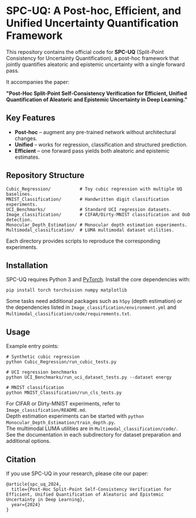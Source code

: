 # SPC-UQ: A Post-hoc, Efficient, and Unified Uncertainty Quantification Framework

This repository contains the official code for **SPC-UQ** (Split-Point Consistency for Uncertainty Quantification), a post-hoc framework that jointly quantifies aleatoric and epistemic uncertainty with a single forward pass.

It accompanies the paper:

**"Post-Hoc Split-Point Self-Consistency Verification for Efficient, Unified Quantification of Aleatoric and Epistemic Uncertainty in Deep Learning."**

## Key Features

- **Post-hoc** – augment any pre-trained network without architectural changes.
- **Unified** – works for regression, classification and structured prediction.
- **Efficient** – one forward pass yields both aleatoric and epistemic estimates.

## Repository Structure

```
Cubic_Regression/           # Toy cubic regression with multiple UQ baselines.
MNIST_Classification/       # Handwritten digit classification experiments.
UCI_Benchmarks/             # Standard UCI regression datasets.
Image_classification/       # CIFAR/Dirty-MNIST classification and OoD detection.
Monocular_Depth_Estimation/ # Monocular depth estimation experiments.
Multimodal_classification/  # LUMA multimodal dataset utilities.
```

Each directory provides scripts to reproduce the corresponding experiments.

## Installation

SPC-UQ requires Python 3 and [PyTorch](https://pytorch.org/). Install the core dependencies with:

```
pip install torch torchvision numpy matplotlib
```

Some tasks need additional packages such as `h5py` (depth estimation) or the dependencies listed in `Image_classification/environment.yml` and `Multimodal_classification/code/requirements.txt`.

## Usage

Example entry points:

```
# Synthetic cubic regression
python Cubic_Regression/run_cubic_tests.py

# UCI regression benchmarks
python UCI_Benchmarks/run_uci_dataset_tests.py --dataset energy

# MNIST classification
python MNIST_Classification/run_cls_tests.py
```

For CIFAR or Dirty-MNIST experiments, refer to `Image_classification/README.md`.  
Depth estimation experiments can be started with `python Monocular_Depth_Estimation/train_depth.py`.  
The multimodal LUMA utilities are in `Multimodal_classification/code/`.  
See the documentation in each subdirectory for dataset preparation and additional options.

## Citation

If you use SPC-UQ in your research, please cite our paper:

```
@article{spc_uq_2024,
  title={Post-Hoc Split-Point Self-Consistency Verification for Efficient, Unified Quantification of Aleatoric and Epistemic Uncertainty in Deep Learning},
  year={2024}
}
```
